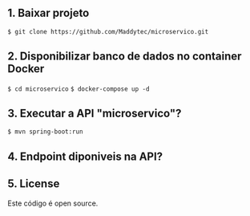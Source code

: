 ## 1. Baixar projeto
`$ git clone https://github.com/Maddytec/microservico.git`

## 2. Disponibilizar banco de dados no container Docker
`$ cd microservico`
`$ docker-compose up -d`

## 3. Executar a API "microservico"?
`$ mvn spring-boot:run`

## 4. Endpoint diponiveis na API?

## 5. License
Este código é open source.